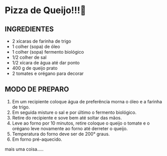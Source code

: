 # Pizza de Queijo!!!:pizza:

## INGREDIENTES

- 2 xícaras de farinha de trigo
- 1 colher (sopa) de óleo
- 1 colher (sopa) fermento biológico
- 1/2 colher de sal
- 1/2 xícara de água até dar ponto
- 400 g de queijo prato
- 2 tomates e orégano para decorar

## MODO DE PREPARO

1. Em um recipiente coloque água de preferência morna o óleo e a farinha de trigo.
2. Em seguida misture o sal e por último o fermento biológico.
3. Retire do recipiente e sove bem até soltar das mãos.
4. Leve ao forno por 10 minutos, retire coloque o queijo o tomate e o orégano leve novamente ao forno até derreter o queijo.
5. Temperatura do forno deve ser de 200° graus.
6. Em forno pré-aquecido.


mais uma coisa.....
# 

